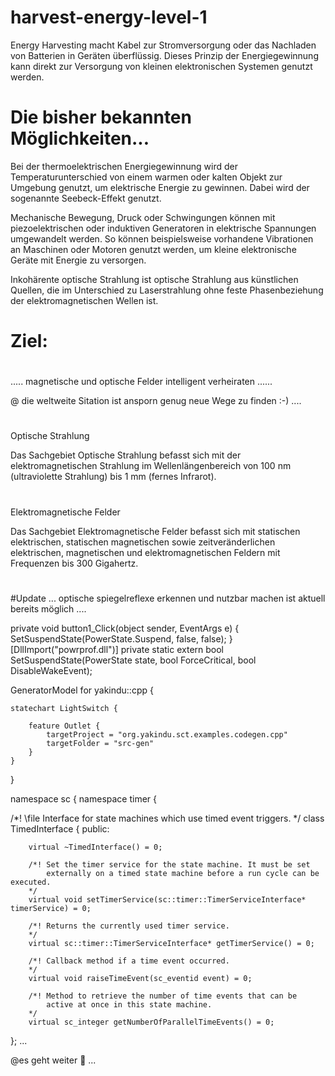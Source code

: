# harvest-energy-level-1

Energy Harvesting macht Kabel zur Stromversorgung oder das Nachladen von Batterien in Geräten überflüssig. Dieses Prinzip der Energiegewinnung kann direkt zur Versorgung von kleinen elektronischen Systemen genutzt werden.

# Die bisher bekannten Möglichkeiten...

Bei der thermoelektrischen Energiegewinnung wird der Temperaturunterschied von einem warmen oder kalten Objekt zur Umgebung genutzt, um elektrische Energie zu gewinnen. Dabei wird der sogenannte Seebeck-Effekt genutzt.

Mechanische Bewegung, Druck oder Schwingungen können mit piezoelektrischen oder induktiven Generatoren in elektrische Spannungen umgewandelt werden. So können beispielsweise vorhandene Vibrationen an Maschinen oder Motoren genutzt werden, um kleine elektronische Geräte mit Energie zu versorgen.

Inkohärente optische Strahlung ist optische Strahlung aus künstlichen Quellen, die im Unterschied zu Laserstrahlung ohne feste Phasenbeziehung der elektromagnetischen Wellen ist.


# Ziel:
#
..... magnetische und optische Felder intelligent verheiraten ......

@ die weltweite Sitation ist ansporn genug neue Wege zu finden :-) ....



#
Optische Strahlung

Das Sachgebiet Optische Strahlung befasst sich mit der elektromagnetischen Strahlung im Wellenlängenbereich von 100 nm (ultraviolette Strahlung) bis 1 mm (fernes Infrarot).
#
Elektromagnetische Felder

Das Sachgebiet Elektromagnetische Felder befasst sich mit statischen elektrischen, statischen magnetischen sowie zeitveränderlichen elektrischen, magnetischen und elektromagnetischen Feldern mit Frequenzen bis 300 Gigahertz.
#


#Update ...
optische spiegelreflexe erkennen und nutzbar machen ist aktuell bereits möglich ....  

private void button1_Click(object sender, EventArgs e)
{
    SetSuspendState(PowerState.Suspend, false, false);
}
[DllImport("powrprof.dll")]
private static extern bool SetSuspendState(PowerState state, bool ForceCritical, bool DisableWakeEvent);

GeneratorModel for yakindu::cpp {

	statechart LightSwitch {

		feature Outlet {
			targetProject = "org.yakindu.sct.examples.codegen.cpp"
			targetFolder = "src-gen"
		}
	}
}


namespace sc {
namespace timer {

/*! \file Interface for state machines which use timed event triggers.
*/
class TimedInterface {
	public:
	
		virtual ~TimedInterface() = 0;
		
		/*! Set the timer service for the state machine. It must be set
		    externally on a timed state machine before a run cycle can be executed.
		*/
		virtual void setTimerService(sc::timer::TimerServiceInterface* timerService) = 0;
		
		/*! Returns the currently used timer service.
		*/
		virtual sc::timer::TimerServiceInterface* getTimerService() = 0;
		
		/*! Callback method if a time event occurred.
		*/
		virtual void raiseTimeEvent(sc_eventid event) = 0;
		
		/*! Method to retrieve the number of time events that can be 
			active at once in this state machine.
		*/
		virtual sc_integer getNumberOfParallelTimeEvents() = 0;
};
...

@es geht weiter 🦖 ...
